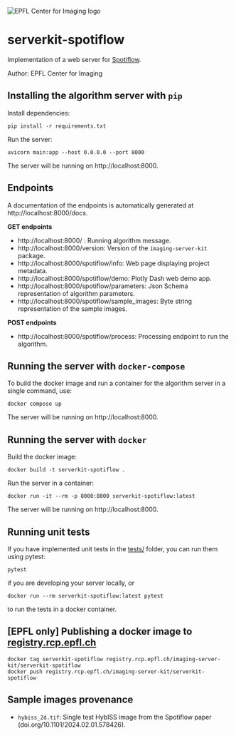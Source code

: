 ![EPFL Center for Imaging logo](https://imaging.epfl.ch/resources/logo-for-gitlab.svg)
# serverkit-spotiflow

Implementation of a web server for [Spotiflow](https://github.com/weigertlab/spotiflow).

Author: EPFL Center for Imaging

## Installing the algorithm server with `pip`

Install dependencies:

```
pip install -r requirements.txt
```

Run the server:

```
uvicorn main:app --host 0.0.0.0 --port 8000
```

The server will be running on http://localhost:8000.

## Endpoints

A documentation of the endpoints is automatically generated at http://localhost:8000/docs.

**GET endpoints**

- http://localhost:8000/ : Running algorithm message.
- http://localhost:8000/version: Version of the `imaging-server-kit` package.
- http://localhost:8000/spotiflow/info: Web page displaying project metadata.
- http://localhost:8000/spotiflow/demo: Plotly Dash web demo app.
- http://localhost:8000/spotiflow/parameters: Json Schema representation of algorithm parameters.
- http://localhost:8000/spotiflow/sample_images: Byte string representation of the sample images.

**POST endpoints**

- http://localhost:8000/spotiflow/process: Processing endpoint to run the algorithm.

## Running the server with `docker-compose`

To build the docker image and run a container for the algorithm server in a single command, use:

```
docker compose up
```

The server will be running on http://localhost:8000.

## Running the server with `docker`

Build the docker image:

```
docker build -t serverkit-spotiflow .
```

Run the server in a container:

```
docker run -it --rm -p 8000:8000 serverkit-spotiflow:latest
```

The server will be running on http://localhost:8000.

## Running unit tests

If you have implemented unit tests in the [tests/](./tests/) folder, you can run them using pytest:

```
pytest
```

if you are developing your server locally, or

```
docker run --rm serverkit-spotiflow:latest pytest
```

to run the tests in a docker container.

## [EPFL only] Publishing a docker image to [registry.rcp.epfl.ch](https://registry.rcp.epfl.ch/)

```
docker tag serverkit-spotiflow registry.rcp.epfl.ch/imaging-server-kit/serverkit-spotiflow
docker push registry.rcp.epfl.ch/imaging-server-kit/serverkit-spotiflow
```

## Sample images provenance

- `hybiss_2d.tif`: Single test HybISS image from the Spotiflow paper (doi.org/10.1101/2024.02.01.578426).
